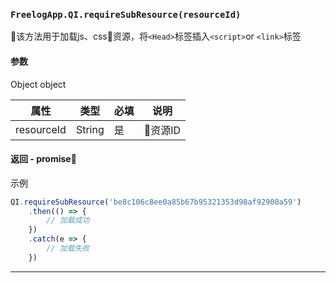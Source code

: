 ### `FreelogApp.QI.requireSubResource(resourceId)`
该方法用于加载js、css资源，将`<Head>`标签插入`<script>`or `<link>`标签

#### 参数
Object object

| 属性 | 类型 | 必填 | 说明 | 
|--|--|--|--|
| resourceId | String | 是 | 资源ID | 

#### 返回 - promise
示例
```javascript
QI.requireSubResource('be8c106c8ee0a85b67b95321353d98af92900a59')
    .then(() => {
        // 加载成功
    })
    .catch(e => {
        // 加载失败
    })
```
---